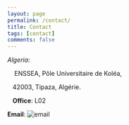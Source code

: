 ```yaml
---
layout: page
permalink: /contact/
title: Contact
tags: [contact]
comments: false
---
```

*Algeria*:

&nbsp;&nbsp;&nbsp; ENSSEA, Pôle Universitaire de Koléa,

&nbsp;&nbsp;&nbsp;42003, Tipaza, Algérie.

&nbsp;&nbsp;&nbsp;**Office**: L02

**Email**: <img src="{{ site.url }}/images/{{ site.owner.email-img }}" alt="email">

